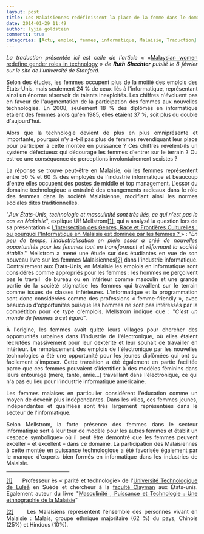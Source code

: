 ```yaml
---
layout: post
title: Les Malaisiennes redéfinissent la place de la femme dans le domaine technologique
date: 2014-01-29 11:49
author: lyjia goldstein
comments: true
categories: [Actu, emploi, femmes, informatique, Malaisie, Traduction]
---
```

<p style="text-align: justify;"><i>La traduction présentée ici est celle de l'article « «</i><a href="http://gender.stanford.edu/news/2011/malaysian-women-redefine-gender-roles-technology">Malaysian women redefine gender roles in technology</a><i> » de <b>Ruth Shechter</b> publié le 8 février sur le site de l'université de Stanford. </i></p>
<p style="text-align: justify;">Selon des études, les femmes occupent plus de la moitié des emplois des États-Unis, mais seulement 24 % de ceux liés à l'informatique, représentant ainsi un énorme réservoir de talents inexploités. Les chiffres n'évoluent pas en faveur de l'augmentation de la participation des femmes aux nouvelles technologies. En 2008, seulement 18 % des diplômés en informatique étaient des femmes alors qu'en 1985, elles étaient 37 %, soit plus du double d'aujourd'hui.</p>
<p style="text-align: justify;">Alors que la technologie devient de plus en plus omniprésente et importante, pourquoi n'y a-t-il pas plus de femmes revendiquant leur place pour participer à cette montée en puissance ? Ces chiffres révèlent-ils un système défectueux qui décourage les femmes d'entrer sur le terrain ? Ou est-ce une conséquence de perceptions involontairement sexistes ?</p>
<p style="text-align: justify;">La réponse se trouve peut-être en Malaisie, où les femmes représentent entre 50 % et 60 % des employés de l'industrie informatique et beaucoup d'entre elles occupent des postes de middle et top management. L'essor du domaine technologique a entraîné des changements radicaux dans le rôle des femmes dans la société Malaisienne, modifiant ainsi les normes sociales dites traditionnelles.</p>
<p style="text-align: justify;">"<i>Aux États-Unis, technologie et masculinité sont très liés, ce qui n'est pas le cas en Malaisie</i>", explique Ulf Mellstrom<a title="" href="#_ftn1">[1]</a>, qui a analysé la question lors de sa présentation « <a href="http://www.youtube.com/watch?v=8jPp6tH-oMY">L'Intersection des Genres, Race et Frontières Culturelles : ou pourquoi l'Informatique en Malaisie est dominée par les femmes ?</a><span style="text-decoration: underline;"> </span>» : "<i>En peu de temps, l'industrialisation en plein essor a créé de nouvelles opportunités pour les femmes tout en transformant et réformant la société établie</i>."
Mellstrom a mené une étude sur des étudiantes en vue de son nouveau livre sur les femmes Malaisiennes<a title="" href="#_ftn2">[2]</a> dans l'industrie informatique. Contrairement aux États-Unis, en Malaisie les emplois en informatique sont considérés comme appropriés pour les femmes : les hommes ne perçoivent pas le travail  de bureau ou en intérieur comme masculin et une grande partie de la société stigmatise les femmes qui travaillent sur le terrain comme issues de classes inférieures. L'informatique et la programmation sont donc considérées comme des professions « femme-friendly », avec beaucoup d'opportunités puisque les hommes ne sont pas intéressés par la compétition pour ce type d'emplois. Mellstrom indique que : "<i>C'est un monde de femmes à cet égard</i>".</p>
<p style="text-align: justify;">À l'origine, les femmes avait quitté leurs villages pour chercher des opportunités urbaines dans l'industrie de l'électronique, où elles étaient recrutées massivement pour leur dextérité et leur souhait de travailler en intérieur. Le remplacement des emplois de l'électronique par les nouvelles technologies a été une opportunité pour les jeunes diplômées qui ont su facilement s'imposer. Cette transition a été également en partie facilitée parce que ces femmes pouvaient s'identifier à des modèles féminins dans leurs entourage (mère, tante, amie...) travaillant dans l'électronique, ce qui n'a pas eu lieu pour l'industrie informatique américaine.</p>
<p style="text-align: justify;">Les femmes malaises en particulier considèrent l'éducation comme un moyen de devenir plus indépendantes. Dans les villes, ces femmes jeunes, indépendantes et qualifiées sont très largement représentées dans le secteur de l'informatique.</p>
<p style="text-align: justify;">Selon Mellstrom, la forte présence des femmes dans le secteur informatique sert à leur tour de modèle pour les autres femmes et établit un «espace symbolique» où il peut être démontré que les femmes peuvent exceller – et excellent – dans ce domaine. La participation des Malaisiennes à cette montée en puissance technologique a été favorisée également par le manque d'experts bien formés en informatique dans les industries de Malaisie.</p>

<div>
<p style="text-align: justify;"></p>


<hr align="left" size="1" width="33%" />

<div style="text-align: justify;">

<a title="" href="#_ftnref1">[1]</a>     Professeur ès « parité et technologie» de l'<a href="http://www.ltu.se/ltu/search/Sokelement-7.2962?s_dep=2.39122&amp;q=mellstrom&amp;l=en">Université Technologique de Luleå</a> en Suède et chercheur à la <a href="http://gender.stanford.edu/people/ulf-mellstrom">faculté Clayman</a> aux États-unis. Également auteur du livre "<a href="http://www.amazon.com/masculinity-Power-Technology-Malaysian-Ethnography/dp/0754617556/ref=ntt_at_ep_dpt_1">Masculinité , Puissance et Technologie : Une ethnographie de la Malaisie</a>"

</div>
<div>
<p style="text-align: justify;"><a title="" href="#_ftnref2">[2]</a>     Les Malaisiens représentent l'ensemble des personnes vivant en Malaisie : Malais, groupe ethnique majoritaire (62 %) du pays, Chinois (25%) et Hindous (10%).</p>

</div>
</div>

